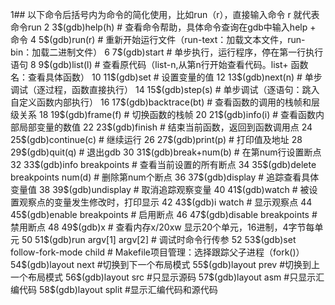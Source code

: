 1## 以下命令后括号内为命令的简化使用，比如run（r），直接输入命令 r 就代表命令run
 2
 3$(gdb)help(h)        # 查看命令帮助，具体命令查询在gdb中输入help + 命令 
 4
 5$(gdb)run(r)         # 重新开始运行文件（run-text：加载文本文件，run-bin：加载二进制文件）
 6
 7$(gdb)start          # 单步执行，运行程序，停在第一行执行语句
 8
 9$(gdb)list(l)        # 查看原代码（list-n,从第n行开始查看代码。list+ 函数名：查看具体函数）
10
11$(gdb)set            # 设置变量的值
12
13$(gdb)next(n)        # 单步调试（逐过程，函数直接执行）
14
15$(gdb)step(s)        # 单步调试（逐语句：跳入自定义函数内部执行）
16
17$(gdb)backtrace(bt)  # 查看函数的调用的栈帧和层级关系
18
19$(gdb)frame(f)       # 切换函数的栈帧
20
21$(gdb)info(i)        # 查看函数内部局部变量的数值
22
23$(gdb)finish         # 结束当前函数，返回到函数调用点
24
25$(gdb)continue(c)    # 继续运行
26
27$(gdb)print(p)       # 打印值及地址
28
29$(gdb)quit(q)        # 退出gdb
30
31$(gdb)break+num(b)                 # 在第num行设置断点
32
33$(gdb)info breakpoints             # 查看当前设置的所有断点
34
35$(gdb)delete breakpoints num(d)    # 删除第num个断点
36
37$(gdb)display                      # 追踪查看具体变量值
38
39$(gdb)undisplay                    # 取消追踪观察变量
40
41$(gdb)watch                        # 被设置观察点的变量发生修改时，打印显示
42
43$(gdb)i watch                      # 显示观察点
44
45$(gdb)enable breakpoints           # 启用断点
46
47$(gdb)disable breakpoints          # 禁用断点
48
49$(gdb)x                            # 查看内存x/20xw 显示20个单元，16进制，4字节每单元
50
51$(gdb)run argv[1] argv[2]          # 调试时命令行传参
52
53$(gdb)set follow-fork-mode child   # Makefile项目管理：选择跟踪父子进程（fork()）
54$(gdb)layout next #切换到下一个布局模式
55$(gdb)layout prev #切换到上一个布局模式
56$(gdb)layout src #只显示源码
57$(gdb)layout asm #只显示汇编代码
58$(gdb)layout split #显示汇编代码和源代码
